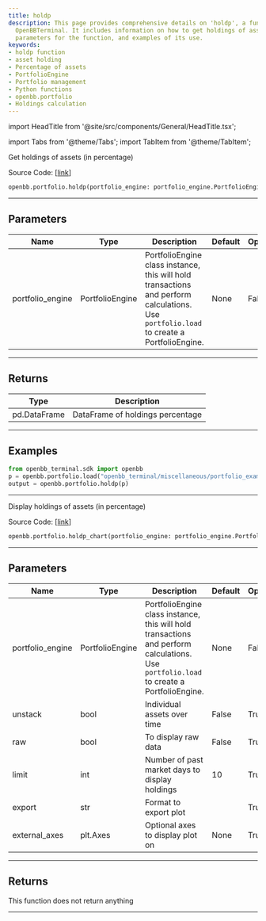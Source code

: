 ```yaml
---
title: holdp
description: This page provides comprehensive details on 'holdp', a function of the
  OpenBBTerminal. It includes information on how to get holdings of assets in percentage,
  parameters for the function, and examples of its use.
keywords:
- holdp function
- asset holding
- Percentage of assets
- PortfolioEngine
- Portfolio management
- Python functions
- openbb.portfolio
- Holdings calculation
---
```


import HeadTitle from '@site/src/components/General/HeadTitle.tsx';

<HeadTitle title="portfolio.holdp - Reference | OpenBB SDK Docs" />

import Tabs from '@theme/Tabs';
import TabItem from '@theme/TabItem';

<Tabs>
<TabItem value="model" label="Model" default>

Get holdings of assets (in percentage)

Source Code: [[link](https://github.com/OpenBB-finance/OpenBB/tree/main/openbb_terminal/portfolio/portfolio_model.py#L167)]

```python
openbb.portfolio.holdp(portfolio_engine: portfolio_engine.PortfolioEngine)
```

---

## Parameters

| Name | Type | Description | Default | Optional |
| ---- | ---- | ----------- | ------- | -------- |
| portfolio_engine | PortfolioEngine | PortfolioEngine class instance, this will hold transactions and perform calculations.<br/>Use `portfolio.load` to create a PortfolioEngine. | None | False |


---

## Returns

| Type | Description |
| ---- | ----------- |
| pd.DataFrame | DataFrame of holdings percentage |
---

## Examples

```python
from openbb_terminal.sdk import openbb
p = openbb.portfolio.load("openbb_terminal/miscellaneous/portfolio_examples/holdings/example.csv")
output = openbb.portfolio.holdp(p)
```

---

</TabItem>
<TabItem value="view" label="Chart">

Display holdings of assets (in percentage)

Source Code: [[link](https://github.com/OpenBB-finance/OpenBB/tree/main/openbb_terminal/portfolio/portfolio_view.py#L792)]

```python
openbb.portfolio.holdp_chart(portfolio_engine: portfolio_engine.PortfolioEngine, unstack: bool = False, raw: bool = False, limit: int = 10, export: str = "", external_axes: Optional[matplotlib.axes._axes.Axes] = None)
```

---

## Parameters

| Name | Type | Description | Default | Optional |
| ---- | ---- | ----------- | ------- | -------- |
| portfolio_engine | PortfolioEngine | PortfolioEngine class instance, this will hold transactions and perform calculations.<br/>Use `portfolio.load` to create a PortfolioEngine. | None | False |
| unstack | bool | Individual assets over time | False | True |
| raw | bool | To display raw data | False | True |
| limit | int | Number of past market days to display holdings | 10 | True |
| export | str | Format to export plot |  | True |
| external_axes | plt.Axes | Optional axes to display plot on | None | True |


---

## Returns

This function does not return anything

---

</TabItem>
</Tabs>
